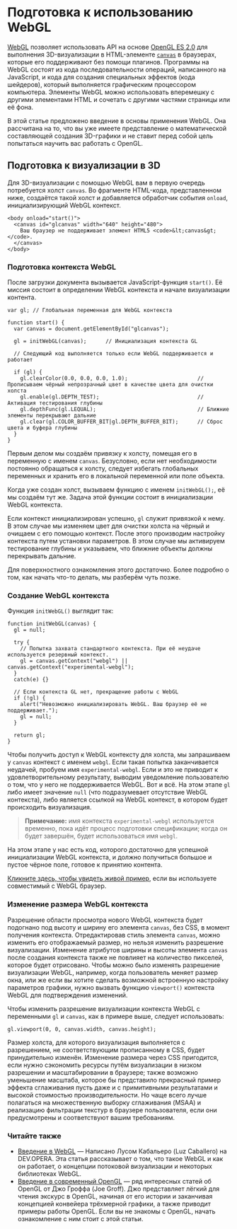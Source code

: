 # Подготовка к использованию WebGL

[WebGL][1] позволяет использовать API на основе [OpenGL ES 2.0][2] для 
выполнения 3D-визуализации в HTML-элементе [`canvas`][3] в браузерах, которые 
его поддерживают без помощи плагинов. Программы на WebGL состоят из кода 
последовательности операций, написанного на JavaScript, и кода для создания 
специальных эффектов (кода шейдеров), который выполняется графическим 
процессором компьютера. Элементы WebGL можно использовать вперемешку с другими 
элементами HTML и сочетать с другими частями страницы или её фона.

В этой статье предложено введение в основы применения WebGL. Она рассчитана на 
то, что вы уже имеете представление о математической составляющей создания 
3D-графики и не ставит перед собой цель попытаться научить вас работать с OpenGL.

## Подготовка к визуализации в 3D

Для 3D-визуализации с помощью WebGL вам в первую очередь потребуется холст 
`canvas`. Во фрагменте HTML-кода, представленном ниже, создаётся такой холст и 
добавляется обработчик события `onload`, инициализирующий WebGL контекст.

    <body onload="start()">
      <canvas id="glcanvas" width="640" height="480">
        Ваш браузер не поддерживает элемент HTML5 <code>&lt;canvas&gt;</code>.
      </canvas>
    </body>

### Подготовка контекста WebGL

После загрузки документа вызывается JavaScript-функция `start()`. Её миссия 
состоит в определении WebGL контекста и начале визуализации контента. 

    var gl; // Глобальная переменная для WebGL контекста

    function start() {
      var canvas = document.getElementById("glcanvas");

      gl = initWebGL(canvas);      // Инициализация контекста GL
  
      // Следующий код выполняется только если WebGL поддерживается и работает
  
      if (gl) {
        gl.clearColor(0.0, 0.0, 0.0, 1.0);                      // Прописываем чёрный непрозрачный цвет в качестве цвета для очистки холста 
        gl.enable(gl.DEPTH_TEST);                               // Активация тестирования глубины
        gl.depthFunc(gl.LEQUAL);                                // Ближние элементы перекрывают дальние
        gl.clear(gl.COLOR_BUFFER_BIT|gl.DEPTH_BUFFER_BIT);      // Сброс цвета и буфера глубины
      }
    }

Первым делом мы создаём привязку к холсту, помещая его в переменную с именем 
`canvas`. Безусловно, если нет необходимости постоянно обращаться к холсту, 
следует избегать глобальных переменных и хранить его в локальной 
переменной или поле объекта.

Когда уже создан холст, вызываем функцию с именем `initWebGL();`, её мы создаём 
тут же. Задача этой функции состоит в инициализации WebGL контекста.

Если контекст инициализирован успешно, `gl` служит привязкой к нему. В этом 
случае мы изменяем цвет для очистки холста на чёрный и очищаем с его помощью 
контекст. После этого производим настройку контекста путем установки параметров. 
В этом случае мы активируем тестирование глубины и указываем, что ближние объекты 
должны перекрывать дальние.

Для поверхностного ознакомления этого достаточно. Более подробно о том, как 
начать что-то делать, мы разберём чуть позже.

### Создание WebGL контекста

Функция `initWebGL()` выглядит так:

    function initWebGL(canvas) {
      gl = null;
  
      try {
        // Попытка захвата стандартного контекста. При её неудаче используется резервный контекст.
        gl = canvas.getContext("webgl") || canvas.getContext("experimental-webgl");
      }
      catch(e) {}
  
      // Если контекста GL нет, прекращение работы с WebGL
      if (!gl) {
        alert("Невозможно инициализировать WebGL. Ваш браузер её не поддерживает.");
        gl = null;
      }
  
      return gl;
    }

Чтобы получить доступ к WebGL контексту для холста, мы запрашиваем у `canvas` 
контекст с именем `webgl`. Если такая попытка заканчивается неудачей, пробуем 
имя `experimental-webgl`. Если и это не приводит к удовлетворительному 
результату, выводим уведомление пользователю о том, что у него не 
поддерживается WebGL. Вот и всё. На этом этапе `gl` либо имеет значение `null` 
(что подразумевает отсутствие WebGL контекста), либо является ссылкой на WebGL 
контекст, в котором будет происходить визуализация.

> **Примечание:** имя контекста `experimental-webgl` используется временно, пока 
идёт процесс подготовки спецификации; когда он будет завершён, будет 
использоваться имя `webgl`.

На этом этапе у нас есть код, которого достаточно для успешной инициализации 
WebGL контекста, и должно получиться большое и пустое чёрное поле, готовое к 
принятию контента.

[Кликните здесь, чтобы увидеть живой пример][4], если вы используете совместимый с WebGL
браузер.

### Изменение размера WebGL контекста

Разрешение области просмотра нового WebGL контекста будет подогнано под высоту и 
ширину его элемента `canvas`, без CSS, в момент получения контекста. 
Отредактировав стиль элемента `canvas`, можно изменить его отображаемый размер, 
но нельзя изменить разрешение визуализации. Изменение атрибутов ширины и высоты 
элемента `canvas` после создания контекста также не повлияет на количество 
пикселей, которое будет отрисовано. Чтобы можно было изменять разрешение 
визуализации WebGL, например, когда пользователь меняет размер окна, или же если 
вы хотите сделать возможной встроенную настройку параметров графики, нужно 
вызвать функцию `viewport()` контекста WebGL для подтверждения изменений.

Чтобы изменить разрешение визуализации контекста WebGL с переменными `gl` и 
`canvas`, как в примере выше, следует использовать:

    gl.viewport(0, 0, canvas.width, canvas.height);

Размер холста, для которого визуализация выполняется с разрешением, не 
соответствующим прописанному в CSS, будет принудительно изменён. 
Изменение размера через CSS пригодится, если нужно сэкономить ресурсы путём 
визуализации в низком разрешении и масштабировании в браузере; также возможно 
уменьшение масштаба, которое бы представило прекрасный пример эффекта 
сглаживания пусть даже и с примитивными результатами и высокой стоимостью 
производительности. Но чаще всего лучше полагаться на множественную выборку 
сглаживания (MSAA) и реализацию фильтрации текстур в браузере пользователя, если 
они предусмотрены и соответствуют вашим требованиям.

### Читайте также

* [Введение в WebGL][5] — Написано Лусом Кабальеро (Luz Caballero) на DEV.OPERA. 
Эта статья рассказывает о том, что такое WebGL и как он работает, о 
концепции потоковой визуализации и некоторых библиотеках WebGL.
* [Введение в современный OpenGL][6] — ряд интересных статей об OpenGL от Джо 
Гроффа (Joe Groff). Джо представляет лёгкий для чтения экскурс в OpenGL, начиная 
от его истории и заканчивая концепцией конвейера трёхмерной графики, а также 
приводит примеры работы OpenGL. Если вы не знакомы с OpenGL, начать ознакомление 
с ним стоит с этой статьи.

[1]: http://www.khronos.org/webgl/
[2]: http://www.khronos.org/opengles/
[3]: https://developer.mozilla.org/en-US/docs/HTML/Canvas
[4]: https://developer.mozilla.org/samples/webgl/sample1/index.html
[5]: https://dev.opera.com/articles/introduction-to-webgl-part-1/
[6]: http://duriansoftware.com/joe/An-intro-to-modern-OpenGL.-Table-of-Contents.html
